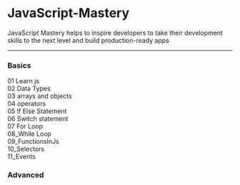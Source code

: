 # JavaScript-Mastery
JavaScript Mastery helps to inspire developers to take their development skills to the next level and build production-ready apps

<hr>
<h3>Basics</h3>
01 Learn js<br>
02 Data Types<br>
03 arrays and objects<br>
04 operators<br>
05 If Else Statement<br>
06 Switch statement<br>
07 For Loop<br>
08_While Loop<br>
09_FunctionsInJs<br>
10_Selectors<br>
11_Events<br>

<h3>Advanced</h3>


